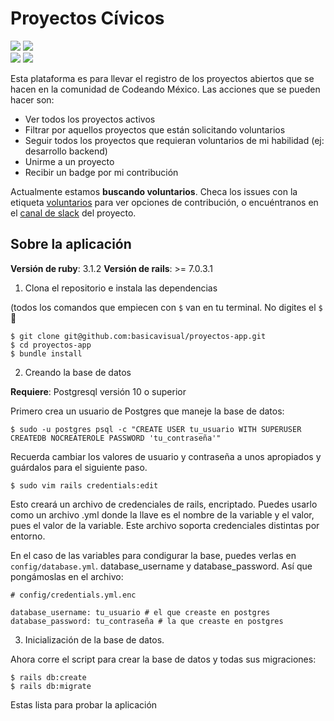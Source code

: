 # Proyectos Cívicos 
[![](https://img.shields.io/badge/Slack-4A154B?style=for-the-badge&logo=slack&logoColor=white)](http://slack.codeandomexico.org)
[![](https://img.shields.io/twitter/follow/codeandomexico?style=for-the-badge)](https://twitter.com/codeandomexico)   
[![](https://img.shields.io/github/v/release/basicavisual/proyectos-app?include_prereleases&style=for-the-badge)](https://github.com/basicavisual/proyectos-app/releases) [![](https://img.shields.io/github/issues/basicavisual/proyectos-app/voluntarios?style=for-the-badge)](https://github.com/basicavisual/proyectos-app/labels/voluntarios)  

Esta plataforma es para llevar el registro de los proyectos abiertos que se hacen en la comunidad de Codeando México. Las acciones que se pueden hacer son:  
- Ver todos los proyectos activos
- Filtrar por aquellos proyectos que están solicitando voluntarios
- Seguir todos los proyectos que requieran voluntarios de mi habilidad (ej: desarrollo backend)
- Unirme a un proyecto
- Recibir un badge por mi contribución

Actualmente estamos **buscando voluntarios**. Checa los issues con la etiqueta [voluntarios](https://github.com/basicavisual/proyectos-app/labels/bug) para ver opciones de contribución, o encuéntranos en el [canal de slack](https://codeandomexico.slack.com/archives/C03V12ZBEP5) del proyecto.

## Sobre la aplicación

**Versión de ruby**: 3.1.2
**Versión de rails**: >= 7.0.3.1

1. Clona el repositorio e instala las dependencias  

(todos los comandos que empiecen con `$` van en tu terminal. No digites el `$` 🥸

```
$ git clone git@github.com:basicavisual/proyectos-app.git
$ cd proyectos-app
$ bundle install
```

2. Creando la base de datos

**Requiere**: Postgresql versión 10 o superior

Primero crea un usuario de Postgres que maneje la base de datos:

```
$ sudo -u postgres psql -c "CREATE USER tu_usuario WITH SUPERUSER CREATEDB NOCREATEROLE PASSWORD 'tu_contraseña'"
```

Recuerda cambiar los valores de usuario y contraseña a unos apropiados y guárdalos para el siguiente paso. 

```
$ sudo vim rails credentials:edit
```

Esto creará un archivo de credenciales de rails, encriptado. Puedes usarlo como un archivo .yml donde la llave es el nombre de la variable y el valor, pues el valor de la variable. Este archivo soporta credenciales distintas por entorno.  

En el caso de las variables para condigurar la base, puedes verlas en `config/database.yml`. database_username y database_password. Así que pongámoslas en el archivo:

```
# config/credentials.yml.enc

database_username: tu_usuario # el que creaste en postgres
database_password: tu_contraseña # la que creaste en postgres
```

3. Inicialización de la base de datos.

Ahora corre el script para crear la base de datos y todas sus migraciones:

```
$ rails db:create
$ rails db:migrate
```

Estas lista para probar la aplicación

